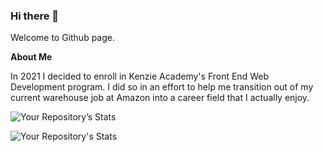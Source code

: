 ### Hi there 👋

Welcome to Github page.

<b> About Me </b>
<p>In 2021 I decided to enroll in Kenzie Academy's Front End Web Development program. I did so in an effort to help me transition
out of my current warehouse job at Amazon into a career field that I actually enjoy.</P>

![Your Repository’s Stats](https://github-readme-stats.vercel.app/api?username=aaronbrels&show_icons=true)

![Your Repository's Stats](https://github-readme-stats.vercel.app/api/top-langs/?username=aaronbrels&theme=blue-green)
<!--
**aaronbrels/aaronbrels** is a ✨ _special_ ✨ repository because its `README.md` (this file) appears on your GitHub profile.

Here are some ideas to get you started:

- 🔭 I’m currently working on ...
- 🌱 I’m currently learning ...
- 👯 I’m looking to collaborate on ...
- 🤔 I’m looking for help with ...
- 💬 Ask me about ...
- 📫 How to reach me: ...
- 😄 Pronouns: ...
- ⚡ Fun fact: ...
-->
